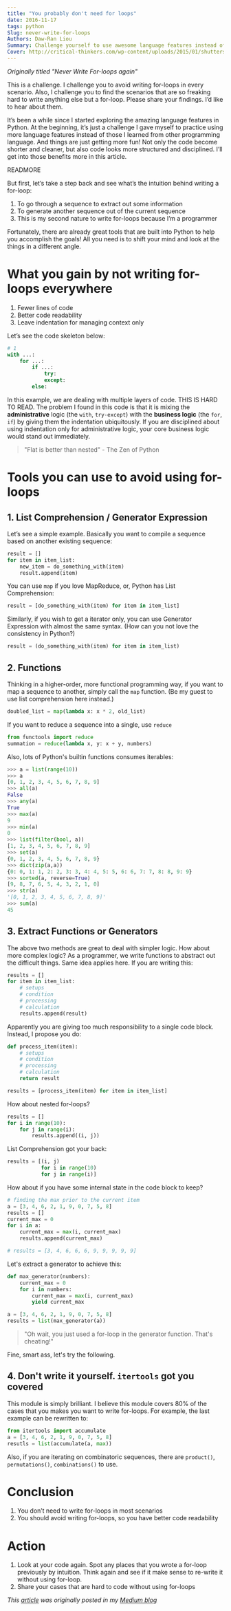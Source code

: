 ```yaml
---
title: "You probably don't need for loops"
date: 2016-11-17
tags: python
Slug: never-write-for-loops
Authors: Daw-Ran Liou
Summary: Challenge yourself to use awesome language features instead of for-loops
Cover: http://critical-thinkers.com/wp-content/uploads/2015/01/shutterstock_208347706.jpg
---
```


_Originally titled "Never Write For-loops again"_

This is a challenge. I challenge you to avoid writing for-loops in every scenario.
Also, I challenge you to find the scenarios that are so freaking hard to write
anything else but a for-loop. Please share your findings. I’d like to hear about
them.

It’s been a while since I started exploring the amazing language features in
Python. At the beginning, it’s just a challenge I gave myself to practice using
more language features instead of those I learned from other programming
language. And things are just getting more fun! Not only the code become shorter
and cleaner, but also code looks more structured and disciplined. I’ll get into
those benefits more in this article.

READMORE

But first, let’s take a step back and see what’s the intuition behind writing a
for-loop:

1. To go through a sequence to extract out some information
1. To generate another sequence out of the current sequence
1. This is my second nature to write for-loops because I’m a programmer

Fortunately, there are already great tools that are built into Python to help
you accomplish the goals! All you need is to shift your mind and look at the
things in a different angle.

# What you gain by not writing for-loops everywhere
1. Fewer lines of code
1. Better code readability
1. Leave indentation for managing context only

Let’s see the code skeleton below:

```Python
# 1
with ...:
    for ...:
        if ...:
            try:
            except:
        else:
```

In this example, we are dealing with multiple layers of code. THIS IS HARD TO
READ. The problem I found in this code is that it is mixing the
__administrative__ logic (the `with`, `try-except`) with the __business logic__
(the `for`, `if`) by giving them the indentation ubiquitously. If you are
disciplined about using indentation only for administrative logic, your core
business logic would stand out immediately.

> "Flat is better than nested" - The Zen of Python

# Tools you can use to avoid using for-loops

## 1. List Comprehension / Generator Expression

Let’s see a simple example. Basically you want to compile a sequence based on
another existing sequence:

```Python
result = []
for item in item_list:
    new_item = do_something_with(item)
    result.append(item)
```

You can use `map` if you love MapReduce, or, Python has List Comprehension:

```Python
result = [do_something_with(item) for item in item_list]
```

Similarly, if you wish to get a iterator only, you can use Generator Expression
with almost the same syntax. (How can you not love the consistency in Python?)

```Python
result = (do_something_with(item) for item in item_list)
```

## 2. Functions
Thinking in a higher-order, more functional programming way, if you want to map
a sequence to another, simply call the `map` function. (Be my guest to use list
comprehension here instead.)

```Python
doubled_list = map(lambda x: x * 2, old_list)
```

If you want to reduce a sequence into a single, use `reduce`

```Python
from functools import reduce
summation = reduce(lambda x, y: x + y, numbers)
```

Also, lots of Python's builtin functions consumes iterables:

```Python
>>> a = list(range(10))
>>> a
[0, 1, 2, 3, 4, 5, 6, 7, 8, 9]
>>> all(a)
False
>>> any(a)
True
>>> max(a)
9
>>> min(a)
0
>>> list(filter(bool, a))
[1, 2, 3, 4, 5, 6, 7, 8, 9]
>>> set(a)
{0, 1, 2, 3, 4, 5, 6, 7, 8, 9}
>>> dict(zip(a,a))
{0: 0, 1: 1, 2: 2, 3: 3, 4: 4, 5: 5, 6: 6, 7: 7, 8: 8, 9: 9}
>>> sorted(a, reverse=True)
[9, 8, 7, 6, 5, 4, 3, 2, 1, 0]
>>> str(a)
'[0, 1, 2, 3, 4, 5, 6, 7, 8, 9]'
>>> sum(a)
45
```

## 3. Extract Functions or Generators
The above two methods are great to deal with simpler logic. How about more
complex logic? As a programmer, we write functions to abstract out the difficult
things. Same idea applies here. If you are writing this:

```Python
results = []
for item in item_list:
    # setups
    # condition
    # processing
    # calculation
    results.append(result)
```

Apparently you are giving too much responsibility to a single code block.
Instead, I propose you do:

```Python
def process_item(item):
    # setups
    # condition
    # processing
    # calculation
    return result

results = [process_item(item) for item in item_list]
```

How about nested for-loops?

```Python
results = []
for i in range(10):
    for j in range(i):
        results.append((i, j))
```

List Comprehension got your back:

```Python
results = [(i, j)
           for i in range(10)
           for j in range(i)]
```

How about if you have some internal state in the code block to
keep?

```Python
# finding the max prior to the current item
a = [3, 4, 6, 2, 1, 9, 0, 7, 5, 8]
results = []
current_max = 0
for i in a:
    current_max = max(i, current_max)
    results.append(current_max)

# results = [3, 4, 6, 6, 6, 9, 9, 9, 9, 9]
```

Let's extract a generator to achieve this:

```Python
def max_generator(numbers):
    current_max = 0
    for i in numbers:
        current_max = max(i, current_max)
        yield current_max

a = [3, 4, 6, 2, 1, 9, 0, 7, 5, 8]
results = list(max_generator(a))
```

> "Oh wait, you just used a for-loop in the generator function. That's cheating!"

Fine, smart ass, let's try the following.

## 4. Don't write it yourself. `itertools` got you covered

This module is simply brilliant. I believe this module covers 80% of the cases
that you makes you want to write for-loops. For example, the last example can be
rewritten to:

```Python
from itertools import accumulate
a = [3, 4, 6, 2, 1, 9, 0, 7, 5, 8]
resutls = list(accumulate(a, max))
```

Also, if you are iterating on combinatoric sequences, there are `product()`, 
`permutations()`, `combinations()` to use.

# Conclusion

1. You don’t need to write for-loops in most scenarios
1. You should avoid writing for-loops, so you have better code readability

# Action

1. Look at your code again. Spot any places that you wrote a for-loop previously
by intuition. Think again and see if it make sense to re-write it without using
for-loop.
1. Share your cases that are hard to code without using for-loops

_This [article](https://medium.com/@dawran6/never-write-for-loops-again-91a5a4c84baf) was originally posted in my [Medium blog](https://medium.com/@dawran6)_
